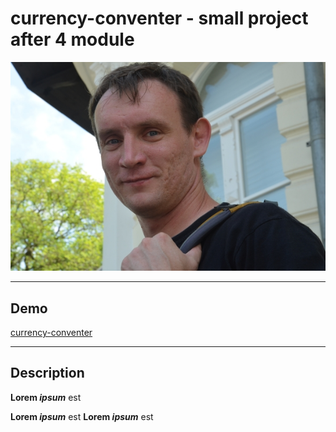 # currency-conventer - small project after 4 module
![Pawel](images/pawel.jpg "Pawel")

***

## Demo

[currency-conventer](https://o-pawel.github.io/currency-converter/)

***

## Description

**Lorem _ipsum_** est

**Lorem _ipsum_** est
**Lorem _ipsum_** est
